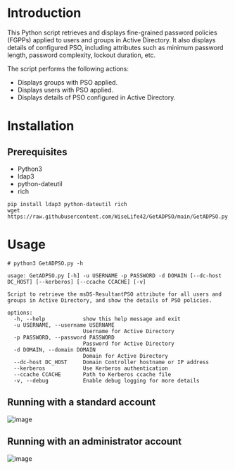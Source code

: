 # Introduction
This Python script retrieves and displays fine-grained password policies (FGPPs) applied to users and groups in Active Directory. It also displays details of configured PSO, including attributes such as minimum password length, password complexity, lockout duration, etc.

The script performs the following actions:
* Displays groups with PSO applied.
* Displays users with PSO applied.
* Displays details of PSO configured in Active Directory.

# Installation
## Prerequisites
* Python3
* ldap3
* python-dateutil
* rich
    
```
pip install ldap3 python-dateutil rich
wget https://raw.githubusercontent.com/WiseLife42/GetADPSO/main/GetADPSO.py
```

# Usage
```
# python3 GetADPSO.py -h

usage: GetADPSO.py [-h] -u USERNAME -p PASSWORD -d DOMAIN [--dc-host DC_HOST] [--kerberos] [--ccache CCACHE] [-v]

Script to retrieve the msDS-ResultantPSO attribute for all users and groups in Active Directory, and show the details of PSO policies.

options:
  -h, --help            show this help message and exit
  -u USERNAME, --username USERNAME
                        Username for Active Directory
  -p PASSWORD, --password PASSWORD
                        Password for Active Directory
  -d DOMAIN, --domain DOMAIN
                        Domain for Active Directory
  --dc-host DC_HOST     Domain Controller hostname or IP address
  --kerberos            Use Kerberos authentication
  --ccache CCACHE       Path to Kerberos ccache file
  -v, --debug           Enable debug logging for more details

```
## Running with a standard account
![image](https://github.com/WiseLife42/GetADPSO/assets/80531900/25a6732f-9870-4c75-a093-44ad1b54c54b)

## Running with an administrator account
![image](https://github.com/WiseLife42/GetADPSO/assets/80531900/8f7e732b-c19a-45c7-b1b8-2d45eeb34191)



